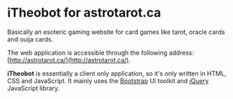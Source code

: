# iTheobot for astrotarot.ca

Basically an esoteric gaming website for card games like tarot, oracle cards and ouija cards.

The web application is accessible through the following address: [http://astrotarot.ca/](http://astrotarot.ca/).

**iTheobot** is essentially a client only application, so it's only written in HTML, CSS and JavaScript. It mainly uses the [Bootstrap](http://getbootstrap.com) UI toolkit and [jQuery](http://jquery.com) JavaScript library.
